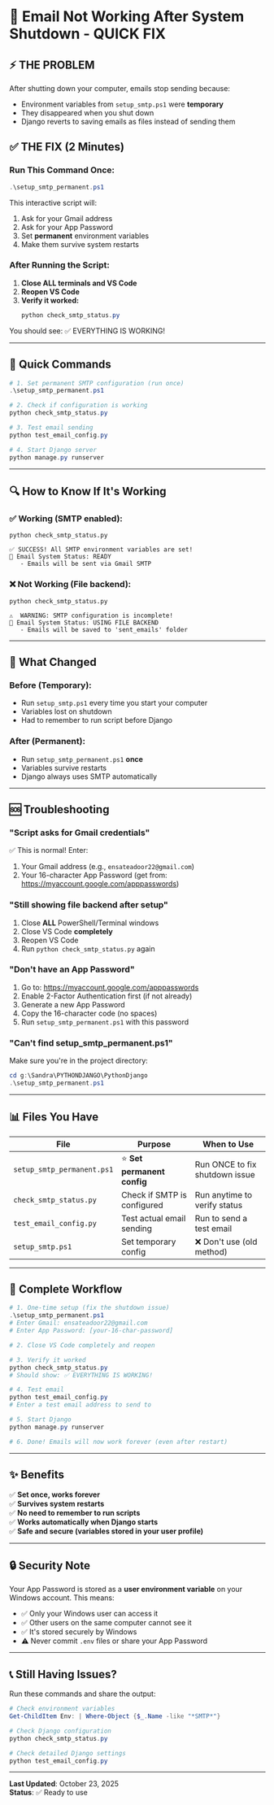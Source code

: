 # 🔧 Email Not Working After System Shutdown - QUICK FIX

## ⚡ **THE PROBLEM**

After shutting down your computer, emails stop sending because:
- Environment variables from `setup_smtp.ps1` were **temporary**
- They disappeared when you shut down
- Django reverts to saving emails as files instead of sending them

## ✅ **THE FIX (2 Minutes)**

### **Run This Command Once:**

```powershell
.\setup_smtp_permanent.ps1
```

This interactive script will:
1. Ask for your Gmail address
2. Ask for your App Password
3. Set **permanent** environment variables
4. Make them survive system restarts

### **After Running the Script:**

1. **Close ALL terminals and VS Code**
2. **Reopen VS Code**
3. **Verify it worked:**
   ```powershell
   python check_smtp_status.py
   ```

You should see: ✅ EVERYTHING IS WORKING!

---

## 🎯 **Quick Commands**

```powershell
# 1. Set permanent SMTP configuration (run once)
.\setup_smtp_permanent.ps1

# 2. Check if configuration is working
python check_smtp_status.py

# 3. Test email sending
python test_email_config.py

# 4. Start Django server
python manage.py runserver
```

---

## 🔍 **How to Know If It's Working**

### **✅ Working (SMTP enabled):**
```
python check_smtp_status.py

✅ SUCCESS! All SMTP environment variables are set!
📧 Email System Status: READY
   - Emails will be sent via Gmail SMTP
```

### **❌ Not Working (File backend):**
```
python check_smtp_status.py

⚠️  WARNING: SMTP configuration is incomplete!
📧 Email System Status: USING FILE BACKEND
   - Emails will be saved to 'sent_emails' folder
```

---

## 📝 **What Changed**

### **Before (Temporary):**
- Run `setup_smtp.ps1` every time you start your computer
- Variables lost on shutdown
- Had to remember to run script before Django

### **After (Permanent):**
- Run `setup_smtp_permanent.ps1` **once**
- Variables survive restarts
- Django always uses SMTP automatically

---

## 🆘 **Troubleshooting**

### **"Script asks for Gmail credentials"**
✅ This is normal! Enter:
1. Your Gmail address (e.g., `ensateadoor22@gmail.com`)
2. Your 16-character App Password (get from: https://myaccount.google.com/apppasswords)

### **"Still showing file backend after setup"**
1. Close **ALL** PowerShell/Terminal windows
2. Close VS Code **completely**
3. Reopen VS Code
4. Run `python check_smtp_status.py` again

### **"Don't have an App Password"**
1. Go to: https://myaccount.google.com/apppasswords
2. Enable 2-Factor Authentication first (if not already)
3. Generate a new App Password
4. Copy the 16-character code (no spaces)
5. Run `setup_smtp_permanent.ps1` with this password

### **"Can't find setup_smtp_permanent.ps1"**
Make sure you're in the project directory:
```powershell
cd g:\Sandra\PYTHONDJANGO\PythonDjango
.\setup_smtp_permanent.ps1
```

---

## 📊 **Files You Have**

| File | Purpose | When to Use |
|------|---------|-------------|
| `setup_smtp_permanent.ps1` | ⭐ **Set permanent config** | Run ONCE to fix shutdown issue |
| `check_smtp_status.py` | Check if SMTP is configured | Run anytime to verify status |
| `test_email_config.py` | Test actual email sending | Run to send a test email |
| `setup_smtp.ps1` | Set temporary config | ❌ Don't use (old method) |

---

## 🎯 **Complete Workflow**

```powershell
# 1. One-time setup (fix the shutdown issue)
.\setup_smtp_permanent.ps1
# Enter Gmail: ensateadoor22@gmail.com
# Enter App Password: [your-16-char-password]

# 2. Close VS Code completely and reopen

# 3. Verify it worked
python check_smtp_status.py
# Should show: ✅ EVERYTHING IS WORKING!

# 4. Test email
python test_email_config.py
# Enter a test email address to send to

# 5. Start Django
python manage.py runserver

# 6. Done! Emails will now work forever (even after restart)
```

---

## ✨ **Benefits**

✅ **Set once, works forever**  
✅ **Survives system restarts**  
✅ **No need to remember to run scripts**  
✅ **Works automatically when Django starts**  
✅ **Safe and secure (variables stored in your user profile)**

---

## 🔒 **Security Note**

Your App Password is stored as a **user environment variable** on your Windows account. This means:
- ✅ Only your Windows user can access it
- ✅ Other users on the same computer cannot see it
- ✅ It's stored securely by Windows
- ⚠️ Never commit `.env` files or share your App Password

---

## 📞 **Still Having Issues?**

Run these commands and share the output:

```powershell
# Check environment variables
Get-ChildItem Env: | Where-Object {$_.Name -like "*SMTP*"}

# Check Django configuration
python check_smtp_status.py

# Check detailed Django settings
python test_email_config.py
```

---

**Last Updated**: October 23, 2025  
**Status**: ✅ Ready to use
